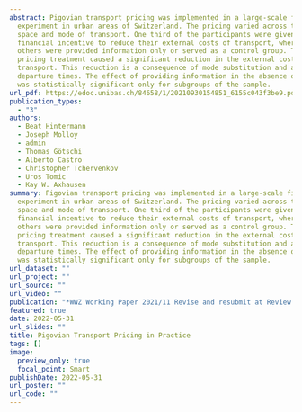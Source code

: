 ```yaml
---
abstract: Pigovian transport pricing was implemented in a large-scale field
  experiment in urban areas of Switzerland. The pricing varied across time,
  space and mode of transport. One third of the participants were given a
  financial incentive to reduce their external costs of transport, whereas
  others were provided information only or served as a control group. The
  pricing treatment caused a significant reduction in the external costs of
  transport. This reduction is a consequence of mode substitution and a shift of
  departure times. The effect of providing information in the absence of pricing
  was statistically significant only for subgroups of the sample.
url_pdf: https://edoc.unibas.ch/84658/1/20210930154851_6155c043f3be9.pdf
publication_types:
  - "3"
authors:
  - Beat Hintermann
  - Joseph Molloy
  - admin
  - Thomas Götschi
  - Alberto Castro
  - Christopher Tchervenkov
  - Uros Tomic
  - Kay W. Axhausen
summary: Pigovian transport pricing was implemented in a large-scale field
  experiment in urban areas of Switzerland. The pricing varied across time,
  space and mode of transport. One third of the participants were given a
  financial incentive to reduce their external costs of transport, whereas
  others were provided information only or served as a control group. The
  pricing treatment caused a significant reduction in the external costs of
  transport. This reduction is a consequence of mode substitution and a shift of
  departure times. The effect of providing information in the absence of pricing
  was statistically significant only for subgroups of the sample.
url_dataset: ""
url_project: ""
url_source: ""
url_video: ""
publication: "*WWZ Working Paper 2021/11 Revise and resubmit at Review of Economic Studies*"
featured: true
date: 2022-05-31
url_slides: ""
title: Pigovian Transport Pricing in Practice
tags: []
image:
  preview_only: true
  focal_point: Smart
publishDate: 2022-05-31
url_poster: ""
url_code: ""
---
```

